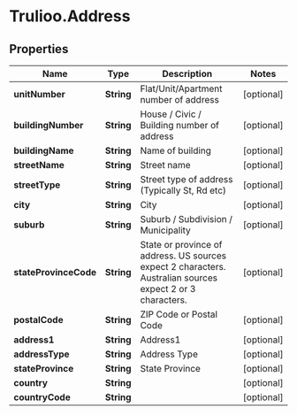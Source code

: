 # Trulioo.Address

## Properties

Name | Type | Description | Notes
------------ | ------------- | ------------- | -------------
**unitNumber** | **String** | Flat/Unit/Apartment number of address | [optional] 
**buildingNumber** | **String** | House / Civic / Building number of address | [optional] 
**buildingName** | **String** | Name of building | [optional] 
**streetName** | **String** | Street name | [optional] 
**streetType** | **String** | Street type of address (Typically St, Rd etc) | [optional] 
**city** | **String** | City | [optional] 
**suburb** | **String** | Suburb / Subdivision / Municipality | [optional] 
**stateProvinceCode** | **String** | State or province of address. US sources expect 2 characters. Australian sources expect 2 or 3 characters. | [optional] 
**postalCode** | **String** | ZIP Code or Postal Code | [optional] 
**address1** | **String** | Address1 | [optional] 
**addressType** | **String** | Address Type | [optional] 
**stateProvince** | **String** | State Province | [optional] 
**country** | **String** |  | [optional] 
**countryCode** | **String** |  | [optional] 


